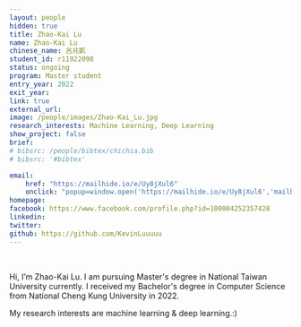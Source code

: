 ```yaml
---
layout: people
hidden: true
title: Zhao-Kai Lu
name: Zhao-Kai Lu
chinese_name: 呂兆凱
student_id: r11922098
status: ongoing
program: Master student
entry_year: 2022
exit_year: 
link: true
external_url:
image: /people/images/Zhao-Kai_Lu.jpg
research_interests: Machine Learning, Deep Learning
show_project: false
brief: 
# bibsrc: /people/bibtex/chichia.bib
# bibsrc: '#bibtex'

email: 
    href: "https://mailhide.io/e/Uy8jXul6" 
    onclick: "popup=window.open('https://mailhide.io/e/Uy8jXul6','mailhidepopup','width=580,height=635'); return false;"
homepage: 
facebook: https://www.facebook.com/profile.php?id=100004252357428
linkedin: 
twitter: 
github: https://github.com/KevinLuuuuu
---
```


<br />

Hi, I’m Zhao-Kai Lu. I am pursuing Master's degree in National Taiwan University currently. I received my Bachelor's degree in Computer Science from National Cheng Kung University in 2022.

My research interests are machine learning & deep learning.:) 



